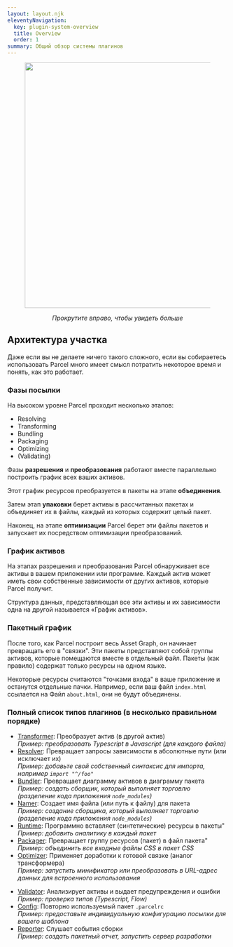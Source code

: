 ```yaml
---
layout: layout.njk
eleventyNavigation:
  key: plugin-system-overview
  title: Overview
  order: 1
summary: Общий обзор системы плагинов
---
```


<figure>
  <div style="overflow-x: auto;">
    <img class="img-plugin-diagram" style="height: 35rem; max-height: 65vh; max-width: none;" src="/assets/diagram-plugin-system.opt.png"/>
  </div>
  <figcaption style="text-align: center;">

_Прокрутите вправо, чтобы увидеть больше_

  </figcaption>
</figure>

## Архитектура участка

Даже если вы не делаете ничего такого сложного, если вы собираетесь использовать Parcel
много имеет смысл потратить некоторое время и понять, как это работает.

### Фазы посылки

На высоком уровне Parcel проходит несколько этапов:

- Resolving
- Transforming
- Bundling
- Packaging
- Optimizing
- (Validating)

Фазы **разрешения** и **преобразования** работают вместе параллельно
построить график всех ваших активов.

Этот график ресурсов преобразуется в пакеты на этапе **объединения**.

Затем этап **упаковки** берет активы в рассчитанных пакетах и
объединяет их в файлы, каждый из которых содержит целый пакет.

Наконец, на этапе **оптимизации** Parcel берет эти файлы пакетов и запускает
их посредством оптимизации преобразований.

### График активов

На этапах разрешения и преобразования Parcel обнаруживает все активы
в вашем приложении или программе. Каждый актив может иметь свои собственные зависимости от других
активов, которые Parcel получит.

Структура данных, представляющая все эти активы и их зависимости
одна на другой называется «График активов».

### Пакетный график

После того, как Parcel построит весь Asset Graph, он начинает превращать его в
"связки". Эти пакеты представляют собой группы активов, которые помещаются вместе в
отдельный файл. Пакеты (как правило) содержат только ресурсы на одном языке.

Некоторые ресурсы считаются "точками входа" в ваше приложение и останутся
отдельные пачки. Например, если ваш файл `index.html` ссылается на
Файл `about.html`, они не будут объединены.

### Полный список типов плагинов (в несколько правильном порядке)

- [Transformer](/plugin-system/transformer): Преобразует актив (в другой актив) <br>
  _Пример: преобразовать Typescript в Javascript (для каждого файла)_
- [Resolver](/plugin-system/resolver): Превращает запросы зависимости в абсолютные пути (или исключает их) <br>
  _Пример: добавьте свой собственный синтаксис для импорта, например `import "^/foo"`_
- [Bundler](/plugin-system/bundler): Превращает диаграмму активов в диаграмму пакета <br>
  _Пример: создать сборщик, который выполняет торговлю (разделение кода приложения `node_modules`)_
- [Namer](/plugin-system/namer): Создает имя файла (или путь к файлу) для пакета <br>
  _Пример: создание сборщика, который выполняет торговлю (разделение кода приложения `node_modules`)_
- [Runtime](/plugin-system/runtime): Программно вставляет (синтетические) ресурсы в пакеты" <br>
  _Пример: добавить аналитику в каждый пакет_
- [Packager](/plugin-system/packager): Превращает группу ресурсов (пакет) в файл пакета" <br>
  _Пример: объединить все входные файлы CSS в пакет CSS_
- [Optimizer](/plugin-system/optimizer): Применяет доработки к готовой связке (аналог трансформера) <br>
  _Пример: запустить минификатор или преобразовать в URL-адрес данных для встроенного использования_

<p></p> <!-- Форсировать два списка -->

- [Validator](/plugin-system/validator): Анализирует активы и выдает предупреждения и ошибки <br>
  _Пример: проверка типов (Typescript, Flow)_
- [Config](/plugin-system/configuration): Повторно используемый пакет `.parcelrc` <br>
  _Пример: предоставьте индивидуальную конфигурацию посылки для вашего шаблона_ <br>
- [Reporter](/plugin-system/reporter.md): Слушает события сборки <br>
  _Пример: создать пакетный отчет, запустить сервер разработки_
